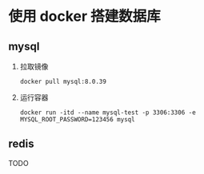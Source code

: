 # 使用 docker 搭建数据库

## mysql

1. 拉取镜像

   `docker pull mysql:8.0.39`

2. 运行容器

   `docker run -itd --name mysql-test -p 3306:3306 -e MYSQL_ROOT_PASSWORD=123456 mysql`

## redis

TODO
